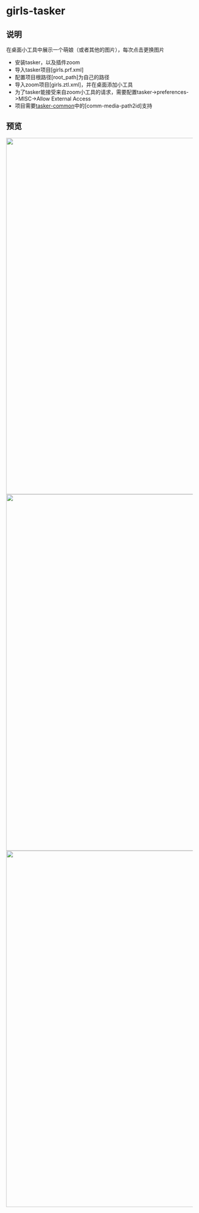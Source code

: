 # girls-tasker


## 说明
在桌面小工具中展示一个萌娘（或者其他的图片），每次点击更换图片
* 安装tasker，以及插件zoom
* 导入tasker项目[girls.prf.xml]
* 配置项目根路径[root_path]为自己的路径
* 导入zoom项目[girls.ztl.xml]，并在桌面添加小工具
* 为了tasker能接受来自zoom小工具的请求，需要配置tasker->preferences->MISC->Allow External Access
* 项目需要[tasker-common](https://github.com/bjc5233/tasker-common)中的[comm-media-path2id]支持

## 预览
<div align=center><img height="960" width="540" src="https://github.com/bjc5233/tasker-girls/raw/master/resources/Screenshot_2017-07-24-10-07-52-991.png"/></div>
<div align=center><img height="960" width="540" src="https://github.com/bjc5233/tasker-girls/raw/master/resources/Screenshot_2017-07-26-09-17-45-852.png"/></div>
<div align=center><img height="960" width="540" src="https://github.com/bjc5233/tasker-girls/raw/master/resources/Screenshot_2017-07-27-09-53-12-736.png"/></div>
